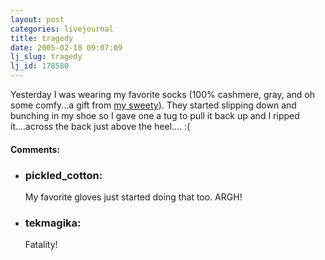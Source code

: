 ```yaml
---
layout: post
categories: livejournal
title: tragedy
date: 2005-02-18 09:07:09
lj_slug: tragedy
lj_id: 178580
---
```

Yesterday I was wearing my favorite socks (100% cashmere, gray, and oh some comfy...a gift from [my sweety](http://www.livejournal.com/users/klutzywaitress)). They started slipping down and bunching in my shoe so I gave one a tug to pull it back up and I ripped it....across the back just above the heel.... :(


<div id="comments"><h4>Comments:</h4><div class="lj-comments"><ul>
<li><h3>pickled_cotton: </h3>
<a id="comment-334"></a>
<p>My favorite gloves just started doing that too.  ARGH!</p>
</li>
<li><h3>tekmagika: </h3>
<a id="comment-339"></a>
<p>Fatality!</p>
</li>
</ul></div></div>

